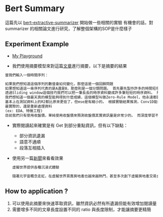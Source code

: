 # Bert Summary
這篇先以 [bert-extractive-summarizer](https://github.com/dmmiller612/bert-extractive-summarizer) 開始做一些相關的實驗
有機會的話，對 summarizer 的相關論文進行研究，了解整個架構的SOP是什麼樣子

## Experiment Example
- [My Playground](https://github.com/Aidenzich/helloBertSummary)

- 我們使用摘要模型來對這篇[文章]((https://bc165870081.medium.com/%E6%99%82%E9%96%93%E5%BA%8F%E5%88%97%E7%9A%84ai%E4%BB%8B%E7%B4%B9-ff250cfc2ff9))進行摘要，以下是摘要的結果
```html
當我們輸入一個時間序列：

如果我們想知道這個序列的數值會如何變化，那麼這是一個回歸問題
如果想知道這一串序列代表的是A還是B，那麼則是一個分類問題。 首先要先製作許多的時間短序列
透過Sliding window這個技巧我們可以把一筆長長的時序資料變成許多筆短短的時序資料。 然後我們不斷重複每間隔一周就取兩周的資料，這種方法就叫做Sliding Windows。 Model-1: Zero-Rule model
我們想知道一個最天真的模型能夠得到什麼成績，這個模型叫做Zero-Rule Model，他永遠都認為y的值相當於訓練資料中y的平均值。( 我們用同樣用Zero-Rule model 和相同架構的LSTM model訓練並評估他們的分數，成果如下：
基本上在測試資料上的R2都比原來更低了，但mse是有縮小的。 根據實驗結果推測，Conv1D能表現得好是因為他能找到拐點出現的特徵，而LSTM表現不好是因為他的資料型態不太適合，我們把LSTM的輸入資料要的相關係數分別以矩陣和熱圖的方式呈現(Fig. 舉個例子，你只要每次都猜第14天的收盤價 = 第13天的收盤價，你也會有相當高的成績(Fig. 非常簡單的測試，沒有調懲罰項等等)
最實際的，還是重新處理資料
(ex: EDA、特徵工程)
目前我們只有使用收盤價，單純使用收盤價來預測收盤價其實資訊量是非常少的。 而深度學習不但能夠把輸入資料投影到一個非常高維的Space以找出回歸線，也能夠同時找出特徵來同時對資料做處理。
```
- 實際閱讀起來確實是有 Get 到部分重點資訊，但有以下缺點：
  - 部分資訊遺漏
  - 語意不通順
  - 段落互相插入

- 使用另一篇[新聞](https://www.bbc.com/zhongwen/trad/science-59993121)來看看效果
    ```html
    虛擬世界提供各種沉浸式體驗

    隨著元宇宙概念走紅，在虛擬世界買賣房地產也越來越熱門，甚至多次創下虛擬房地產交易金額新高，元宇宙炒房為何如此吸引人，又暗藏哪些玄機？ 最近，在虛擬現實平台「Decentraland」上的一塊虛擬房地產以240萬美元價值的加密貨幣成交，金額突破紀錄，再次引發人們對元宇宙炒房的熱烈關注，但專家警告花錢購買虛構的土地或房產小心血本無歸。 「Decentraland」是一個網絡虛擬空間，也就是所謂的元宇宙的其中之一，使用者可以在該平台上面購買虛擬土地，建造房子，裝修自己的房子，開設店面，也可買賣交易房地產，以虛擬化身在其中漫遊。 知名歌手林俊傑也在推特上表示，自己在「Decentraland」虛擬平台上面也擁有數字土地。 在非同質化代幣交易市場「OpenSea」平台上面，現在也有虛擬土地和虛擬房屋買賣。 虛擬房地產的價值已經出現上漲，2021年6月，數字不動產投資基金「Republic Realm」據報花費大約等同於90萬美元的價格在「Decentraland」購買了一批土地。 元宇宙炒房熱帶動價格上漲，現階段似乎只有企業和投資基金才有能力涉足，但並非所有元宇宙的不動產都得動輒上百萬美元，你也可以在一些虛擬遊戲上面建造自己的小小的家。
    ```


## How to application ?
1. 可以使用此摘要來快速萃取資訊，雖然資訊必然有所遺漏但能有效增加閱讀量
2. 需要增多不同的文章長度設置不同的 ratio 與長度限制，才能讓摘要更精簡